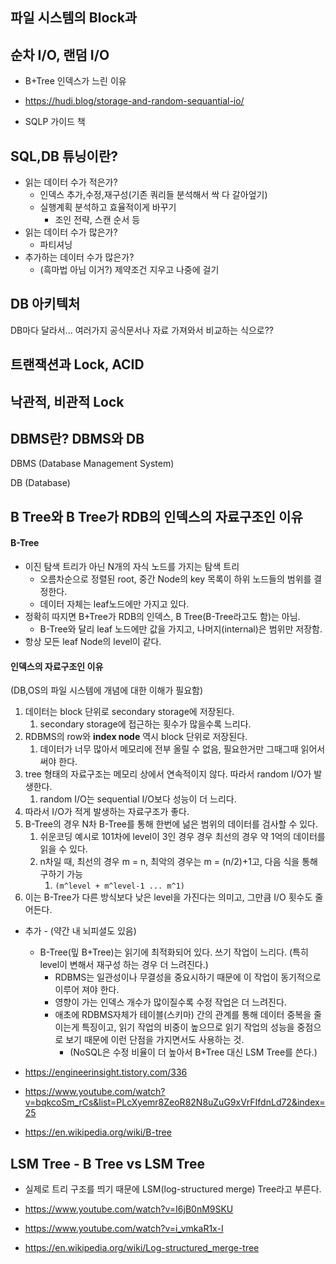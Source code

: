 

## 파일 시스템의 Block과 

## 순차 I/O, 랜덤 I/O

- B+Tree 인덱스가 느린 이유

- https://hudi.blog/storage-and-random-sequantial-io/
- SQLP 가이드 책

## SQL,DB 튜닝이란?

- 읽는 데이터 수가 적은가?
	- 인덱스 추가,수정,재구성(기존 쿼리들 분석해서 싹 다 갈아엎기)
	- 실행계획 분석하고 효율적이게 바꾸기
		- 조인 전략, 스캔 순서 등
- 읽는 데이터 수가 많은가?
	- 파티셔닝
- 추가하는 데이터 수가 많은가?
	- (흑마법 아님 이거?) 제약조건 지우고 나중에 걸기

## DB 아키텍처

DB마다 달라서... 여러가지 공식문서나 자료 가져와서 비교하는 식으로??

## 트랜잭션과 Lock, ACID

## 낙관적, 비관적 Lock

## DBMS란? DBMS와 DB

DBMS (Database Management System)

DB (Database)


## B Tree와 B Tree가 RDB의 인덱스의 자료구조인 이유

#### B-Tree

- 이진 탐색 트리가 아닌 N개의 자식 노드를 가지는 탐색 트리
	- 오름차순으로 정렬된 root, 중간 Node의 key 목록이 하위 노드들의 범위를 결정한다.
	- 데이터 자체는 leaf노드에만 가지고 있다.
- 정확히 따지면 B+Tree가 RDB의 인덱스, B Tree(B-Tree라고도 함)는 아님.
	- B-Tree와 달리 leaf 노드에만 값을 가지고, 나머지(internal)은 범위만 저장함.
- 항상 모든 leaf Node의 level이 같다.

#### 인덱스의 자료구조인 이유

(DB,OS의 파일 시스템에 개념에 대한 이해가 필요함)

1. 데이터는 block 단위로 secondary storage에 저장된다. 
	1. secondary storage에 접근하는 횟수가 많을수록 느리다.
2. RDBMS의 row와 **index node** 역시 block 단위로 저장된다.
	1. 데이터가 너무 많아서 메모리에 전부 올릴 수 없음, 필요한거만 그때그때 읽어서 써야 한다.
3. tree 형태의 자료구조는 메모리 상에서 연속적이지 않다. 따라서 random I/O가 발생한다.
	1. random I/O는 sequential I/O보다 성능이 더 느리다.
4. 따라서 I/O가 적게 발생하는 자료구조가 좋다.
5. B-Tree의 경우 N차 B-Tree를 통해 한번에 넒은 범위의 데이터를 검사할 수 있다.
	1. 쉬운코딩 예시로 101차에 level이 3인 경우 경우 최선의 경우 약 1억의 데이터를 읽을 수 있다.
	2. n차일 때, 최선의 경우 m = n, 최악의 경우는 m = (n/2)+1고, 다음 식을 통해 구하기 가능
		1. `(m^level + m^level-1 ... m^1)`
6. 이는 B-Tree가 다른 방식보다 낮은 level을 가진다는 의미고, 그만큼 I/O 횟수도 줄어든다.

- 추가 - (약간 내 뇌피셜도 있음)
	- B-Tree(밒 B+Tree)는 읽기에 최적화되어 있다. 쓰기 작업이 느리다. (특히 level이 변해서 재구성 하는 경우 더 느려진다.)
		- RDBMS는 일관성이나 무결성을 중요시하기 때문에 이 작업이 동기적으로 이루어 져야 한다.
		- 영향이 가는 인덱스 개수가 많이질수록 수정 작업은 더 느려진다.
		- 애초에 RDBMS자체가 테이블(스키마) 간의 관계를 통해 데이터 중복을 줄이는게 특징이고, 읽기 작업의 비중이 높으므로 읽기 작업의 성능을 중점으로 보기 때문에 이런 단점을 가지면서도 사용하는 것.
			- (NoSQL은 수정 비율이 더 높아서 B+Tree 대신 LSM Tree를 쓴다.)

- https://engineerinsight.tistory.com/336
- https://www.youtube.com/watch?v=bqkcoSm_rCs&list=PLcXyemr8ZeoR82N8uZuG9xVrFIfdnLd72&index=25
- https://en.wikipedia.org/wiki/B-tree


## LSM Tree - B Tree vs LSM Tree

- 실제로 트리 구조를 띄기 때문에 LSM(log-structured merge) Tree라고 부른다.


- https://www.youtube.com/watch?v=I6jB0nM9SKU
- https://www.youtube.com/watch?v=i_vmkaR1x-I
- https://en.wikipedia.org/wiki/Log-structured_merge-tree

